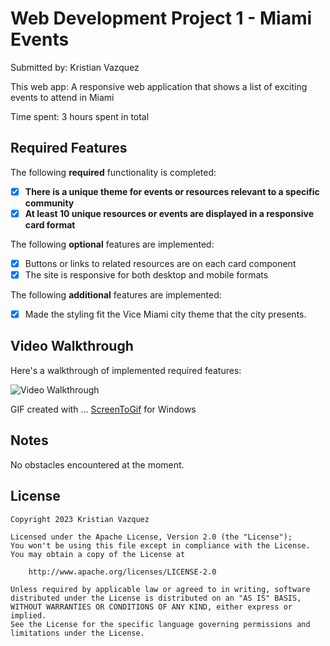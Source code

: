 # Web Development Project 1 - Miami Events

Submitted by: Kristian Vazquez

This web app: A responsive web application that shows a list of exciting events to attend in Miami

Time spent: 3 hours spent in total

## Required Features

The following **required** functionality is completed:

- [X] **There is a unique theme for events or resources relevant to a specific community**
- [X] **At least 10 unique resources or events are displayed in a responsive card format**

The following **optional** features are implemented:

- [X] Buttons or links to related resources are on each card component
- [X] The site is responsive for both desktop and mobile formats

The following **additional** features are implemented:

* [X] Made the styling fit the Vice Miami city theme that the city presents.

## Video Walkthrough

Here's a walkthrough of implemented required features:

<img src='[[file:///C:/Users/krist/Downloads/school/codepath_webdev102/Project_1/Animation.gif](https://submissions.us-east-1.linodeobjects.com/web102/XtI0tVBk.gif)](https://submissions.us-east-1.linodeobjects.com/web102/XtI0tVBk.gif)' title='Video Walkthrough' width='' alt='Video Walkthrough' />

<!-- Replace this with whatever GIF tool you used! -->
GIF created with ...
[ScreenToGif](https://www.screentogif.com/) for Windows

## Notes

No obstacles encountered at the moment.

## License

    Copyright 2023 Kristian Vazquez

    Licensed under the Apache License, Version 2.0 (the "License");
    You won't be using this file except in compliance with the License.
    You may obtain a copy of the License at

        http://www.apache.org/licenses/LICENSE-2.0

    Unless required by applicable law or agreed to in writing, software
    distributed under the License is distributed on an "AS IS" BASIS,
    WITHOUT WARRANTIES OR CONDITIONS OF ANY KIND, either express or implied.
    See the License for the specific language governing permissions and
    limitations under the License.
